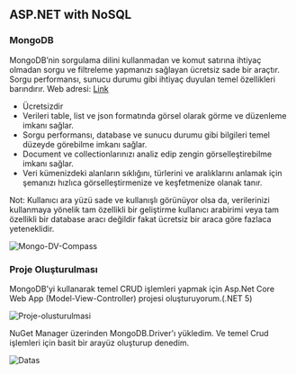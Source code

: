 ## ASP.NET with NoSQL

###  MongoDB

MongoDB’nin sorgulama dilini kullanmadan ve komut satırına ihtiyaç olmadan sorgu ve filtreleme yapmanızı sağlayan ücretsiz sade bir araçtır. Sorgu performansı, sunucu durumu gibi ihtiyaç duyulan temel özellikleri barındırır. Web adresi: [Link]( https://www.mongodb.com/products/compass)

- Ücretsizdir
- Verileri table, list ve json formatında görsel olarak görme ve düzenleme imkanı sağlar.
- Sorgu performansı, database ve sunucu durumu gibi bilgileri temel düzeyde görebilme imkanı sağlar.
- Document ve collectionlarınızı analiz edip zengin görselleştirebilme imkanı sağlar.
- Veri kümenizdeki alanların sıklığını, türlerini ve aralıklarını anlamak için şemanızı hızlıca görselleştirmenize ve keşfetmenize olanak tanır.

Not: Kullanıcı ara yüzü sade ve kullanışlı görünüyor olsa da, verilerinizi kullanmaya yönelik tam özellikli bir geliştirme kullanıcı arabirimi veya tam özellikli bir database aracı değildir fakat ücretsiz bir araca göre fazlaca yeteneklidir.

<img src="https://i.ibb.co/L5RrVxc/Mongo-DV-Compass.png" alt="Mongo-DV-Compass" border="0">

### Proje Oluşturulması

MongoDB'yi kullanarak temel CRUD işlemleri yapmak için Asp.Net Core Web App (Model-View-Controller) projesi oluşturuyorum.(.NET 5)

<img src="https://i.ibb.co/Wx6Lfqb/Proje-olu-turulmas.png" alt="Proje-olusturulmasi">

NuGet Manager üzerinden MongoDB.Driver'ı yükledim. Ve temel Crud işlemleri için basit bir arayüz oluşturup denedim.

<img src="https://i.ibb.co/M7TF474/Datas.png" alt="Datas">

